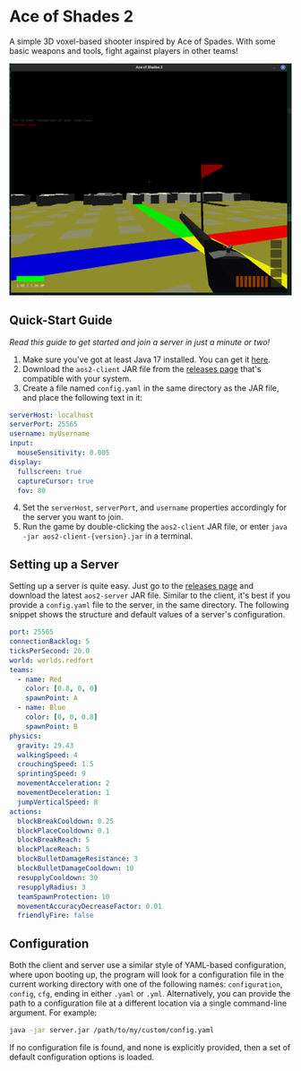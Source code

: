 # Ace of Shades 2
A simple 3D voxel-based shooter inspired by Ace of Spades. With some basic weapons and tools, fight against players in other teams!

![screenshot](/design/gameplay_screenshot.png?raw=true "Test")

## Quick-Start Guide
_Read this guide to get started and join a server in just a minute or two!_

1. Make sure you've got at least Java 17 installed. You can get it [here](https://adoptium.net/temurin/releases).
2. Download the `aos2-client` JAR file from the [releases page](https://github.com/andrewlalis/ace-of-shades-2/releases) that's compatible with your system.
3. Create a file named `config.yaml` in the same directory as the JAR file, and place the following text in it:
```yaml
serverHost: localhost
serverPort: 25565
username: myUsername
input:
  mouseSensitivity: 0.005
display:
  fullscreen: true
  captureCursor: true
  fov: 80
```
4. Set the `serverHost`, `serverPort`, and `username` properties accordingly for the server you want to join.
5. Run the game by double-clicking the `aos2-client` JAR file, or enter `java -jar aos2-client-{version}.jar` in a terminal.

## Setting up a Server
Setting up a server is quite easy. Just go to the [releases page](https://github.com/andrewlalis/ace-of-shades-2/releases) and download the latest `aos2-server` JAR file. Similar to the client, it's best if you provide a `config.yaml` file to the server, in the same directory. The following snippet shows the structure and default values of a server's configuration.
```yaml
port: 25565
connectionBacklog: 5
ticksPerSecond: 20.0
world: worlds.redfort
teams:
  - name: Red
    color: [0.8, 0, 0]
    spawnPoint: A
  - name: Blue
    color: [0, 0, 0.8]
    spawnPoint: B
physics:
  gravity: 29.43
  walkingSpeed: 4
  crouchingSpeed: 1.5
  sprintingSpeed: 9
  movementAcceleration: 2
  movementDeceleration: 1
  jumpVerticalSpeed: 8
actions:
  blockBreakCooldown: 0.25
  blockPlaceCooldown: 0.1
  blockBreakReach: 5
  blockPlaceReach: 5
  blockBulletDamageResistance: 3
  blockBulletDamageCooldown: 10
  resupplyCooldown: 30
  resupplyRadius: 3
  teamSpawnProtection: 10
  movementAccuracyDecreaseFactor: 0.01
  friendlyFire: false
```

## Configuration
Both the client and server use a similar style of YAML-based configuration, where upon booting up, the program will look for a configuration file in the current working directory with one of the following names: `configuration`, `config`, `cfg`, ending in either `.yaml` or `.yml`. Alternatively, you can provide the path to a configuration file at a different location via a single command-line argument. For example:
```bash
java -jar server.jar /path/to/my/custom/config.yaml
```
If no configuration file is found, and none is explicitly provided, then a set of default configuration options is loaded.
